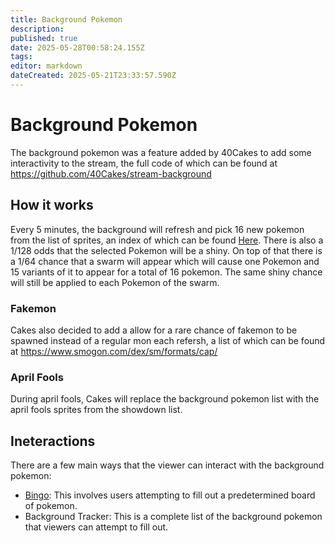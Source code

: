 ```yaml
---
title: Background Pokemon
description: 
published: true
date: 2025-05-28T00:58:24.155Z
tags: 
editor: markdown
dateCreated: 2025-05-21T23:33:57.590Z
---
```


# Background Pokemon

The background pokemon was a feature added by 40Cakes to add some interactivity to the stream, the full code of which can be found at https://github.com/40Cakes/stream-background

## How it works

Every 5 minutes, the background will refresh and pick 16 new pokemon from the list of sprites, an index of which can be found [Here](https://play.pokemonshowdown.com/sprites/ani/). There is also a 1/128 odds that the selected Pokemon will be a shiny. On top of that there is a  1/64 chance that a swarm will appear which will cause one Pokemon and 15 variants of it to appear for a total of 16 pokemon. The same shiny chance will still be applied to each Pokemon of the swarm.

### Fakemon

Cakes also decided to add a allow for a rare chance of fakemon to be spawned instead of a regular mon each refersh, a list of which can be found at https://www.smogon.com/dex/sm/formats/cap/

### April Fools

During april fools, Cakes will replace the background pokemon list with the april fools sprites from the showdown list.

## Ineteractions

There are a few main ways that the viewer can interact with the background pokemon:

- [Bingo](/Bingo):
	This involves users attempting to fill out a predetermined board of pokemon.
- Background Tracker:
	This is a complete list of the background pokemon that viewers can attempt to fill out.
